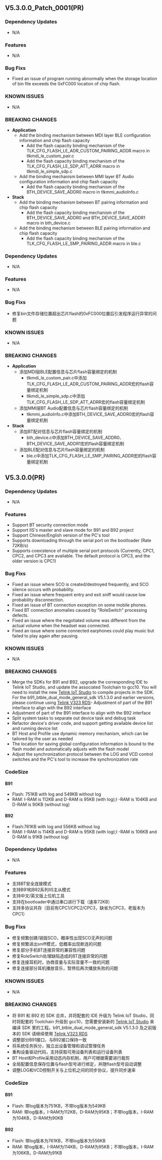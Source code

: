 ## V5.3.0.0_Patch_0001(PR)

### Dependency Updates

- N/A

### Features

- N/A

### Bug Fixs

- Fixed an issue  of program running abnormally when the storage location of bin file exceeds the 0xFC000 location of chip flash.

### KNOWN ISSUES

- N/A

### BREAKING CHANGES

- **Application**
  - Add the binding mechanism between MDI layer BLE configuration information and chip flash capacity
    - Add the flash capacity binding mechanism of the TLK_CFG_FLASH_LE_ADR_CUSTOM_PAIRING_ADDR macro in tlkmdi_le_custom_pair.c
    - Add the flash capacity binding mechanism of the TLK_CFG_FLASH_LE_SDP_ATT_ADRR macro in tlkmdi_le_simple_sdp.c
  - Add the binding mechanism between MMI layer BT Audio configuration information and chip flash capacity
    - Add the flash capacity binding mechanism of the BTH_DEVICE_SAVE_ADDR0 macro in tlkmmi_audioInfo.c
- **Stack**
  - Add the binding mechanism between BT pairing information and chip flash capacity 
    - Add the flash capacity binding mechanism of the BTH_DEVICE_SAVE_ADDR0 and  BTH_DEVICE_SAVE_ADDR1 macro in bth_device.c
  - Add the binding mechanism between BLE pairing information and chip flash capacity
    - Add the flash capacity binding mechanism of the TLK_CFG_FLASH_LE_SMP_PAIRING_ADDR macro in ble.c

### Dependency Updates

- N/A

### Features

- N/A

### Bug Fixs

- 修复bin文件存储位置超出芯片flash的0xFC000位置后引发程序运行异常的问题

### KNOWN ISSUES

- N/A

### BREAKING CHANGES

- **Application**
  - 添加MDI层BLE配置信息与芯片flash容量绑定的机制
    - tlkmdi_le_custom_pair.c中添加TLK_CFG_FLASH_LE_ADR_CUSTOM_PAIRING_ADDR宏的flash容量绑定机制
    - tlkmdi_le_simple_sdp.c中添加TLK_CFG_FLASH_LE_SDP_ATT_ADRR宏的flash容量绑定机制
  - 添加MMI层BT Audio配置信息与芯片flash容量绑定的机制
    - tlkmmi_audioInfo.c中添加BTH_DEVICE_SAVE_ADDR0宏的flash容量绑定机制
- **Stack**
  - 添加BT配对信息与芯片flash容量绑定的机制
    - bth_device.c中添加BTH_DEVICE_SAVE_ADDR0、BTH_DEVICE_SAVE_ADDR1宏的flash容量绑定机制
  - 添加BLE配对信息与芯片flash容量绑定的机制
    - ble.c中添加TLK_CFG_FLASH_LE_SMP_PAIRING_ADDR宏的flash容量绑定机制

## V5.3.0.0(PR)

### Dependency Updates

- N/A

### Features

- Support BT security connection mode
- Support IIS's master and slave mode for B91 and B92 project
- Support Chinese/English version of the PC's tool
- Supports downloading through the serial port on the bootloader (Rate 72KB/s)
- Supports coexistence of multiple serial port protocols (Currently, CPC1, CPC2, and CPC3 are available. The default protocol is CPC3, and the older version is CPC1)

### Bug Fixs

- Fixed an issue where SCO is created/destroyed frequently, and SCO silence occurs with probability.
- Fixed an issue where frequent entry and exit sniff would cause low probability disconnection.
- Fixed an issue of BT connection exception on some mobile phones.
- Fixed BT connection anomalies caused by "RoleSwitch" processing defects.
- Fixed an issue where the negotiated volume was different from the actual volume when the headset was connected.
- Fixed an issue where some connected earphones could play music but failed to play again after pausing.

### KNOWN ISSUES

- N/A

### BREAKING CHANGES

- Merge the SDKs for B91 and B92, upgrade the corresponding IDE to Telink IoT Studio, and update the associated Toolchain to gcc10. You will need to install the new [Telink IoT Studio](https://wiki.telink-semi.cn/wiki/IDE-and-Tools/Telink_IoT_Studio/) to compile projects in the SDK. For the b91_btble_dual_mode_general_sdk V5.1.3.0 and earlier versions, please continue using [Telink V323 RDS](https://wiki.telink-semi.cn/tools_and_sdk/Tools/IDE/telink_v323_rds_official_windows.zip)- Adjustment of part of the B91 interface to align with the B92 interface
- Adjustment of part of the B91 interface to align with the B92 interface
- Split system tasks to separate out device task and debug task
- Refactor device's driver code, and support getting available device list and running device list
- BT Host and Profile use dynamic memory mechanism, which can be tailored by the user as needed
- The location for saving global configuration information is bound to the flash model and automatically adjusts with the flash model
- Adjust the synchronization protocol between the LOG and VCD control switches and the PC's tool to increase the synchronization rate

### CodeSize

#### B91

- Flash: 751KB with log and 549KB without log
- RAM: I-RAM is 112KB and D-RAM is 95KB (with log);I -RAM is 104KB and D-RAM is 90KB (without log)

#### B92

- Flash:761KB with log and 556KB without log
- RAM: I-RAM is 114KB and D-RAM is 95KB (with log);I -RAM is 106KB and D-RAM is 91KB (without log)

### Dependency Updates

- N/A

### Features

- 支持BT安全连接模式
- 支持B91和B92系列IIS主从模式
- 支持中文/英文版上位机工具
- 支持在bootloader中通过串口进行下载（速率72KB）
- 支持多协议共存（目前有CPC1/CPC2/CPC3，缺省为CPC3，老版本为CPC1）

### Bug Fixs

- 修复频繁创建/销毁SCO，概率性出现SCO无声的问题
- 修复频繁进出sniff模式，低概率出现断连的问题
- 修复部分手机BT连接异常的兼容性问题
- 修复RoleSwitch处理缺陷造成的BT连接异常的问题
- 修复连接耳机时，协商音量与实际音量不一致的问题
- 修复连接部分耳机播放音乐，暂停后再次播放失败的问题

### KNOWN ISSUES

- N/A

### BREAKING CHANGES

- 将 B91 和 B92 的 SDK 合并，并将配套的 IDE 升级为 Telink IoT Studio，同时将配套的 Toolchain 升级到 gcc10，您需要安装新的 [Telink IoT Studio](https://wiki.telink-semi.cn/wiki/IDE-and-Tools/Telink_IoT_Studio/) 来编译 SDK 里的工程。b91_btble_dual_mode_general_sdk V5.1.3.0 及之前版本的 SDK 请继续使用 [Telink V323 RDS](https://wiki.telink-semi.cn/tools_and_sdk/Tools/IDE/telink_v323_rds_official_windows.zip)
- 调整部分B91接口，与B92接口保持一致
- 将系统任务拆分，独立出设备管理和调试管理任务
- 重构设备驱动代码，支持获取可用设备列表和运行设备列表
- BT Host和Profile采用动态内存机制，用户可根据需要进行裁剪
- 全局配置信息保存位置与flash型号进行绑定，并随flash型号自动调整
- 调整LOG和VCD控制开关与上位机之间的同步协议，提升同步速率

### CodeSize

#### B91

- Flash: 带log版本为751KB，不带log版本为549KB
- RAM:   带log版本，I-RAM为112KB，D-RAM为95KB；不带log版本，I-RAM为104KB，D-RAM为90KB

#### B92

- Flash: 带log版本为761KB，不带log版本为556KB
- RAM:   带log版本，I-RAM为114KB，D-RAM为95KB；不带log版本，I-RAM为106KB，D-RAM为91KB